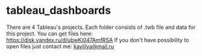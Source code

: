 # tableau_dashboards
There are 4 Tableau's projects. Each folder consists of .twb file and data for this project.
You can get files here: https://disk.yandex.ru/d/ubwKi047AmfRSA
If you don't have possibility to open files just contact me: kaylilya@mail.ru
